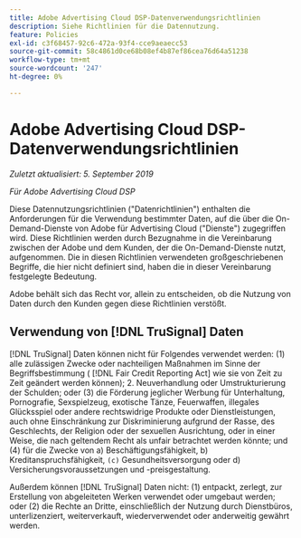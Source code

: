 ```yaml
---
title: Adobe Advertising Cloud DSP-Datenverwendungsrichtlinien
description: Siehe Richtlinien für die Datennutzung.
feature: Policies
exl-id: c3f68457-92c6-472a-93f4-cce9aeaecc53
source-git-commit: 58c4861d0ce68b08ef4b87ef86cea76d64a51238
workflow-type: tm+mt
source-wordcount: '247'
ht-degree: 0%

---
```


# Adobe Advertising Cloud DSP-Datenverwendungsrichtlinien

*Zuletzt aktualisiert: 5. September 2019*

*Für Adobe Advertising Cloud DSP*

Diese Datennutzungsrichtlinien (&quot;Datenrichtlinien&quot;) enthalten die Anforderungen für die Verwendung bestimmter Daten, auf die über die On-Demand-Dienste von Adobe für Advertising Cloud (&quot;Dienste&quot;) zugegriffen wird. Diese Richtlinien werden durch Bezugnahme in die Vereinbarung zwischen der Adobe und dem Kunden, der die On-Demand-Dienste nutzt, aufgenommen. Die in diesen Richtlinien verwendeten großgeschriebenen Begriffe, die hier nicht definiert sind, haben die in dieser Vereinbarung festgelegte Bedeutung.

Adobe behält sich das Recht vor, allein zu entscheiden, ob die Nutzung von Daten durch den Kunden gegen diese Richtlinien verstößt.

## Verwendung von [!DNL TruSignal] Daten

[!DNL TruSignal] Daten können nicht für Folgendes verwendet werden: (1) alle zulässigen Zwecke oder nachteiligen Maßnahmen im Sinne der Begriffsbestimmung ( [!DNL Fair Credit Reporting Act] wie sie von Zeit zu Zeit geändert werden können); 2. Neuverhandlung oder Umstrukturierung der Schulden; oder (3) die Förderung jeglicher Werbung für Unterhaltung, Pornografie, Sexspielzeug, exotische Tänze, Feuerwaffen, illegales Glücksspiel oder andere rechtswidrige Produkte oder Dienstleistungen, auch ohne Einschränkung zur Diskriminierung aufgrund der Rasse, des Geschlechts, der Religion oder der sexuellen Ausrichtung, oder in einer Weise, die nach geltendem Recht als unfair betrachtet werden könnte; und (4) für die Zwecke von a) Beschäftigungsfähigkeit, b) Kreditanspruchsfähigkeit,  `(c)` Gesundheitsversorgung oder d) Versicherungsvoraussetzungen und -preisgestaltung.<!-- I used backticks in the previous sentence to prevent ( c ) from displaying as a copyright symbol. I think the OS does that. Using HTML code for the parentheses doesn't prevent it. -->

Außerdem können [!DNL TruSignal] Daten nicht: (1) entpackt, zerlegt, zur Erstellung von abgeleiteten Werken verwendet oder umgebaut werden; oder (2) die Rechte an Dritte, einschließlich der Nutzung durch Dienstbüros, unterlizenziert, weiterverkauft, wiederverwendet oder anderweitig gewährt werden.
